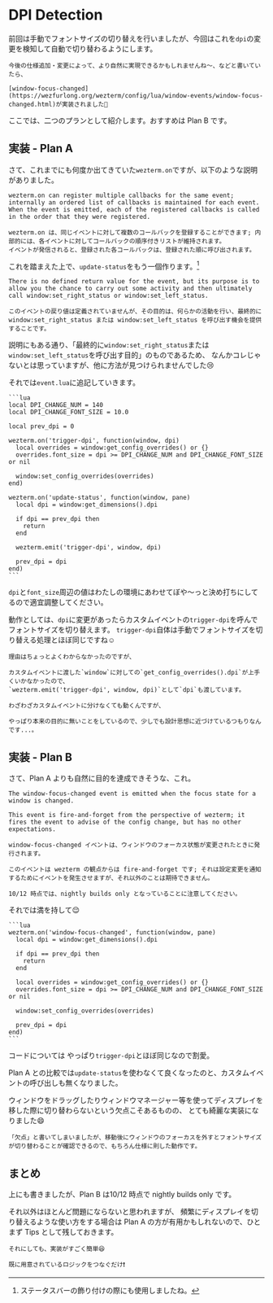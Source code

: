 # DPI Detection

前回は手動でフォントサイズの切り替えを行いましたが、今回はこれを`dpi`の変更を検知して自動で切り替わるようにします。

```admonish note
今後の仕様追加・変更によって、より自然に実現できるかもしれませんね〜、などと書いていたら、

[window-focus-changed](https://wezfurlong.org/wezterm/config/lua/window-events/window-focus-changed.html)が実装されました🤩
```

ここでは、二つのプランとして紹介します。おすすめは Plan B です。

## 実装 - Plan A
さて、これまでにも何度か出てきていた`wezterm.on`ですが、以下のような説明がありました。

```admonish info title="[wezterm.on(event_name, callback)](https://wezfurlong.org/wezterm/config/lua/wezterm/on.html)"
wezterm.on can register multiple callbacks for the same event; internally an ordered list of callbacks is maintained for each event.
When the event is emitted, each of the registered callbacks is called in the order that they were registered.

wezterm.on は、同じイベントに対して複数のコールバックを登録することができます; 内部的には、各イベントに対してコールバックの順序付きリストが維持されます。
イベントが発信されると、登録された各コールバックは、登録された順に呼び出されます。
```

これを踏まえた上で、`update-status`をもう一個作ります。[^a]

```admonish info title="[update-status](https://wezfurlong.org/wezterm/config/lua/window-events/update-status.html)"
There is no defined return value for the event, but its purpose is to allow you the chance to carry out some activity and then ultimately call window:set_right_status or window:set_left_status.

このイベントの戻り値は定義されていませんが、その目的は、何らかの活動を行い、最終的に window:set_right_status または window:set_left_status を呼び出す機会を提供することです。
```

説明にもある通り、「最終的に`window:set_right_status`または`window:set_left_status`を呼び出す目的」のものであるため、
なんかコレじゃないとは思っていますが、他に方法が見つけられませんでした😢

それでは`event.lua`に追記していきます。

~~~admonish example title="event.lua"
```lua
local DPI_CHANGE_NUM = 140
local DPI_CHANGE_FONT_SIZE = 10.0

local prev_dpi = 0

wezterm.on('trigger-dpi', function(window, dpi)
  local overrides = window:get_config_overrides() or {}
  overrides.font_size = dpi >= DPI_CHANGE_NUM and DPI_CHANGE_FONT_SIZE or nil

  window:set_config_overrides(overrides)
end)

wezterm.on('update-status', function(window, pane)
  local dpi = window:get_dimensions().dpi

  if dpi == prev_dpi then
    return
  end

  wezterm.emit('trigger-dpi', window, dpi)

  prev_dpi = dpi
end)
```
~~~

`dpi`と`font_size`周辺の値はわたしの環境にあわせてぼや〜っと決め打ちにしてるので適宜調整してください。

動作としては、`dpi`に変更があったらカスタムイベントの`trigger-dpi`を呼んでフォントサイズを切り替えます。
`trigger-dpi`自体は手動でフォントサイズを切り替える処理とほぼ同じですね☺️

```admonish note
理由はちょっとよくわからなかったのですが、

カスタムイベントに渡した`window`に対しての`get_config_overrides().dpi`が上手くいかなかったので、
`wezterm.emit('trigger-dpi', window, dpi)`として`dpi`も渡しています。
```

```admonish note
わざわざカスタムイベントに分けなくても動くんですが、

やっぱり本来の目的に無いことをしているので、少しでも設計思想に近づけているつもりなんです...。
```

## 実装 - Plan B
さて、Plan A よりも自然に目的を達成できそうな、これ。

```admonish info title="[window-focus-changed](https://wezfurlong.org/wezterm/config/lua/window-events/window-focus-changed.html)"
The window-focus-changed event is emitted when the focus state for a window is changed.

This event is fire-and-forget from the perspective of wezterm; it fires the event to advise of the config change, but has no other expectations.

window-focus-changed イベントは、ウィンドウのフォーカス状態が変更されたときに発行されます。

このイベントは wezterm の観点からは fire-and-forget です; それは設定変更を通知するためにイベントを発生させますが、それ以外のことは期待できません。
```

```admonish note
10/12 時点では、nightly builds only となっていることに注意してください。
```

それでは満を持して😌

~~~admonish example title="event.lua"
```lua
wezterm.on('window-focus-changed', function(window, pane)
  local dpi = window:get_dimensions().dpi

  if dpi == prev_dpi then
    return
  end

  local overrides = window:get_config_overrides() or {}
  overrides.font_size = dpi >= DPI_CHANGE_NUM and DPI_CHANGE_FONT_SIZE or nil

  window:set_config_overrides(overrides)

  prev_dpi = dpi
end)
```
~~~

コードについては やっぱり`trigger-dpi`とほぼ同じなので割愛。

Plan A との比較では`update-status`を使わなくて良くなったのと、カスタムイベントの呼び出しも無くなりました。

ウィンドウをドラッグしたりウィンドウマネージャー等を使ってディスプレイを移した際に切り替わらないという欠点こそあるものの、
とても綺麗な実装になりました😄

```admonish note
「欠点」と書いてしまいましたが、移動後にウィンドウのフォーカスを外すとフォントサイズが切り替わることが確認できるので、もちろん仕様に則した動作です。
```

## まとめ
上にも書きましたが、Plan B は10/12 時点で nightly builds only です。

それ以外はほとんど問題にならないと思われますが、
頻繁にディスプレイを切り替えるような使い方をする場合は Plan A の方が有用かもしれないので、ひとまず Tips として残しておきます。

```admonish success
それにしても、実装がすごく簡単😆

既に用意されているロジックをつなぐだけ❗️
```

[^a]:ステータスバーの飾り付けの際にも使用しましたね。
